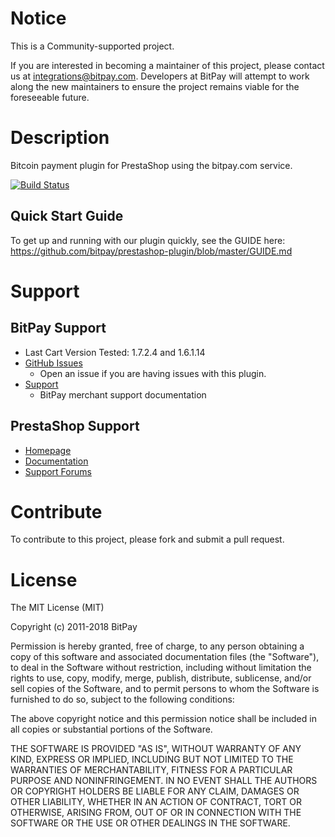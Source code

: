 # Notice

This is a Community-supported project.

If you are interested in becoming a maintainer of this project, please contact us at integrations@bitpay.com. Developers at BitPay will attempt to work along the new maintainers to ensure the project remains viable for the foreseeable future.

# Description

Bitcoin payment plugin for PrestaShop using the bitpay.com service.

[![Build Status](https://travis-ci.org/bitpay/prestashop-plugin.svg?branch=master)](https://travis-ci.org/bitpay/prestashop-plugin)


## Quick Start Guide

To get up and running with our plugin quickly, see the GUIDE here: https://github.com/bitpay/prestashop-plugin/blob/master/GUIDE.md


# Support

## BitPay Support

* Last Cart Version Tested: 1.7.2.4 and 1.6.1.14 
* [GitHub Issues](https://github.com/bitpay/prestashop-plugin/issues)
  * Open an issue if you are having issues with this plugin.
* [Support](https://help.bitpay.com)
  * BitPay merchant support documentation


## PrestaShop Support

* [Homepage](http://www.prestashop.com)
* [Documentation](http://doc.prestashop.com/)
* [Support Forums](http://www.prestashop.com/forums/)


# Contribute

To contribute to this project, please fork and submit a pull request.


# License

The MIT License (MIT)

Copyright (c) 2011-2018 BitPay

Permission is hereby granted, free of charge, to any person obtaining a copy
of this software and associated documentation files (the "Software"), to deal
in the Software without restriction, including without limitation the rights
to use, copy, modify, merge, publish, distribute, sublicense, and/or sell
copies of the Software, and to permit persons to whom the Software is
furnished to do so, subject to the following conditions:

The above copyright notice and this permission notice shall be included in
all copies or substantial portions of the Software.

THE SOFTWARE IS PROVIDED "AS IS", WITHOUT WARRANTY OF ANY KIND, EXPRESS OR
IMPLIED, INCLUDING BUT NOT LIMITED TO THE WARRANTIES OF MERCHANTABILITY,
FITNESS FOR A PARTICULAR PURPOSE AND NONINFRINGEMENT. IN NO EVENT SHALL THE
AUTHORS OR COPYRIGHT HOLDERS BE LIABLE FOR ANY CLAIM, DAMAGES OR OTHER
LIABILITY, WHETHER IN AN ACTION OF CONTRACT, TORT OR OTHERWISE, ARISING FROM,
OUT OF OR IN CONNECTION WITH THE SOFTWARE OR THE USE OR OTHER DEALINGS IN
THE SOFTWARE.
